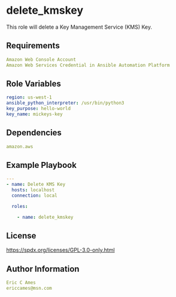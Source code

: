 delete_kmskey
=========

This role will delete a Key Management Service (KMS) Key.

Requirements
------------
```yaml
Amazon Web Console Account
Amazon Web Services Credential in Ansible Automation Platform
```
Role Variables
--------------
```yaml
region: us-west-1
ansible_python_interpreter: /usr/bin/python3
key_purpose: hello-world
key_name: mickeys-key
```
Dependencies
------------
```yaml
amazon.aws
```
Example Playbook
----------------
```yaml
---
- name: Delete KMS Key
  hosts: localhost
  connection: local

  roles:

    - name: delete_kmskey
```
License
-------

https://spdx.org/licenses/GPL-3.0-only.html

Author Information
------------------
```yaml
Eric C Ames
ericcames@msn.com
```
